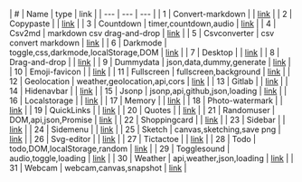 | # | Name | type | link |
| --- | --- | --- |
| 1 | Convert-markdown |  | [link](docs/convert-markdown) |
| 2 | Copypaste |  | [link](docs/copypaste) |
| 3 | Countdown | timer,countdown,audio | [link](docs/countdown) |
| 4 | Csv2md | markdown csv drag-and-drop | [link](docs/csv2md) |
| 5 | Csvconverter | csv convert markdown | [link](docs/csvconverter) |
| 6 | Darkmode | toggle,css,darkmode,localStorage,DOM | [link](docs/darkmode) |
| 7 | Desktop |  | [link](docs/desktop) |
| 8 | Drag-and-drop |  | [link](docs/drag-and-drop) |
| 9 | Dummydata | json,data,dummy,generate | [link](docs/dummydata) |
| 10 | Emoji-favicon |  | [link](docs/emoji-favicon) |
| 11 | Fullscreen | fullscreen,background | [link](docs/fullscreen) |
| 12 | Geolocation | weather,geolocation,api,cors | [link](docs/geolocation) |
| 13 | Gitlab |  | [link](docs/gitlab) |
| 14 | Hidenavbar |  | [link](docs/hidenavbar) |
| 15 | Jsonp | jsonp,api,github,json,loading | [link](docs/jsonp) |
| 16 | Localstorage |  | [link](docs/localstorage) |
| 17 | Memory |  | [link](docs/memory) |
| 18 | Photo-watermark |  | [link](docs/photo-watermark) |
| 19 | QuickLinks |  | [link](docs/quickLinks) |
| 20 | Quotes |  | [link](docs/quotes) |
| 21 | Randomuser | DOM,api,json,Promise | [link](docs/randomuser) |
| 22 | Shoppingcard |  | [link](docs/shoppingcard) |
| 23 | Sidebar |  | [link](docs/sidebar) |
| 24 | Sidemenu |  | [link](docs/sidemenu) |
| 25 | Sketch | canvas,sketching,save png | [link](docs/sketch) |
| 26 | Svg-editor |  | [link](docs/svg-editor) |
| 27 | Tictactoe |  | [link](docs/tictactoe) |
| 28 | Todo | todo,DOM,localStorage,random | [link](docs/todo) |
| 29 | Togglesound | audio,toggle,loading | [link](docs/togglesound) |
| 30 | Weather | api,weather,json,loading | [link](docs/weather) |
| 31 | Webcam | webcam,canvas,snapshot | [link](docs/webcam) |
